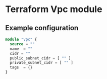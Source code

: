 # Terraform Vpc module
## Example configuration
```terraform
module "vpc" {
  source = ""
  name  = ""
  cidr = ""
  public_subnet_cidr = [ "" ] 
  private_subnet_cidr = [ "" ]
  tags  = {}
}
```